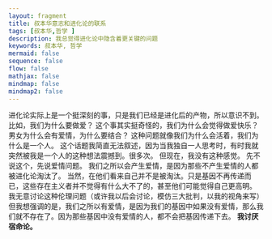 ```yaml
---
layout: fragment
title: 叔本华意志和进化论的联系
tags: [叔本华,哲学 ]
description: 我总觉得进化论中隐含着更关键的问题
keywords: 叔本华, 哲学
mermaid: false
sequence: false
flow: false
mathjax: false
mindmap: false
mindmap2: false
---
```


进化论实际上是一个挺深刻的事，只是我们已经是进化后的产物，所以意识不到。
比如，我们为什么要做爱？
这个事其实挺奇怪的，我们为什么会觉得做爱快乐？男女为什么会有爱情，为什么要结合？
这种问题就像我们为什么会活着，我们为什么是一个人。
这个话题我简直无法叙述，因为当我独自一人思考时，有时我就突然被我是一个人的这种想法震撼到。很多次。
但现在，我没有这种感觉。
先不说这个，先说爱情问题。
我们之所以会产生爱情，是因为那些不产生爱情的人都被进化论淘汰了。
当然，在他们看来自己并不是被淘汰。只是基因不再传递而已，这些存在主义者并不觉得有什么大不了的，甚至他们可能觉得自己更高明。
我无意讨论这种伦理问题（或许我以后会讨论，模仿三大批判，以我的视角来写）
但我想强调的是，我们之所以有爱情，是因为我们的基因中如果没有爱情，那么我们就不存在了。因为那些基因中没有爱情的人，都不会把基因传递下去。
**我讨厌宿命论。**